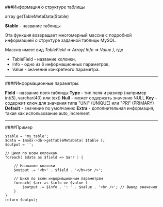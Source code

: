 ###Информация о структуре таблицы

array getTableMetaData($table)

**$table** - название таблицы

Эта функция возвращает многомерный массив с подробной информацией о структуре заданной таблицы MySQL.

Массив имеет вид *TableField => Array( Info => Value )*, где 

+ TableField - название колонки, 
+ Info - одно из 6 информационных параметров, 
+ Value - значение конкретного параметра.

***

####Информационные параметры:

**Field** - название поля таблицы
**Type** - тип поля и размер (например int(5), varchar(40) или text)
**Null** - может содержать значение NULL
**Key** - содержит ключ для значения типа "UNI" (UNIQUE) или "PRI" (PRIMARY)
**Default** - значение по умолчанию
**Extra** - дополнительная информация, такая как использование auto_increment

***

####Пример

	$table = 'my_table';  
	$data = $modx->db->getTableMetaData( $table );  
	$output = '';   
	
	// Цикл по всем колонкам  
	foreach( $data as $field => $arr ) {	 
	
		// Название колонки 
		$output .= '<b>' . $field . '</b><br />';
		
		// Цикл по всем информационным параметрам
		foreach( $arr as $info => $value )
			$output .= $info . ': ' . $value . '<br />'; // Вывод значения  
		}  
	}
	return $output;